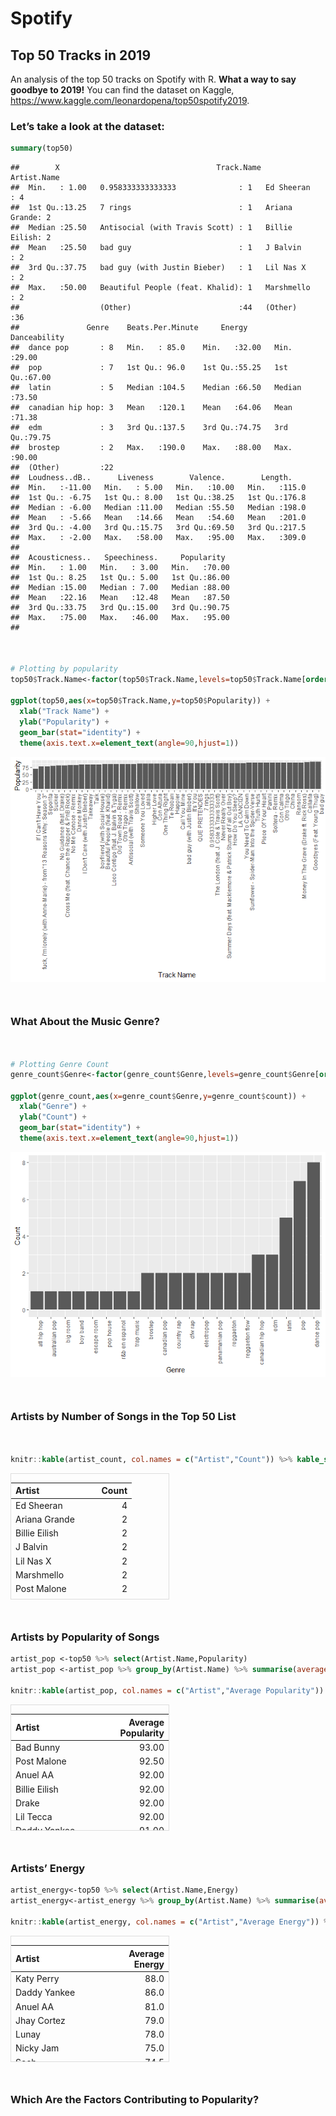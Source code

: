 <!DOCTYPE html PUBLIC "-//W3C//DTD XHTML 1.0 Transitional//EN" "http://www.w3.org/TR/xhtml1/DTD/xhtml1-transitional.dtd">
<html xmlns="http://www.w3.org/1999/xhtml">
<head>
  <meta http-equiv="Content-Type" content="text/html; charset=utf-8" />
  <meta http-equiv="Content-Style-Type" content="text/css" />
  <meta name="generator" content="pandoc" />
  <title>Spotify</title>
  <style type="text/css">
      code{white-space: pre-wrap;}
      span.smallcaps{font-variant: small-caps;}
      span.underline{text-decoration: underline;}
      div.column{display: inline-block; vertical-align: top; width: 50%;}
  </style>
  <style type="text/css">
a.sourceLine { display: inline-block; line-height: 1.25; }
a.sourceLine { pointer-events: none; color: inherit; text-decoration: inherit; }
a.sourceLine:empty { height: 1.2em; }
.sourceCode { overflow: visible; }
code.sourceCode { white-space: pre; position: relative; }
div.sourceCode { margin: 1em 0; }
pre.sourceCode { margin: 0; }
@media screen {
div.sourceCode { overflow: auto; }
}
@media print {
code.sourceCode { white-space: pre-wrap; }
a.sourceLine { text-indent: -1em; padding-left: 1em; }
}
pre.numberSource a.sourceLine
  { position: relative; left: -4em; }
pre.numberSource a.sourceLine::before
  { content: attr(title);
    position: relative; left: -1em; text-align: right; vertical-align: baseline;
    border: none; pointer-events: all; display: inline-block;
    -webkit-touch-callout: none; -webkit-user-select: none;
    -khtml-user-select: none; -moz-user-select: none;
    -ms-user-select: none; user-select: none;
    padding: 0 4px; width: 4em;
    color: #aaaaaa;
  }
pre.numberSource { margin-left: 3em; border-left: 1px solid #aaaaaa;  padding-left: 4px; }
div.sourceCode
  {  }
@media screen {
a.sourceLine::before { text-decoration: underline; }
}
code span.al { color: #ff0000; font-weight: bold; } /* Alert */
code span.an { color: #60a0b0; font-weight: bold; font-style: italic; } /* Annotation */
code span.at { color: #7d9029; } /* Attribute */
code span.bn { color: #40a070; } /* BaseN */
code span.bu { } /* BuiltIn */
code span.cf { color: #007020; font-weight: bold; } /* ControlFlow */
code span.ch { color: #4070a0; } /* Char */
code span.cn { color: #880000; } /* Constant */
code span.co { color: #60a0b0; font-style: italic; } /* Comment */
code span.cv { color: #60a0b0; font-weight: bold; font-style: italic; } /* CommentVar */
code span.do { color: #ba2121; font-style: italic; } /* Documentation */
code span.dt { color: #902000; } /* DataType */
code span.dv { color: #40a070; } /* DecVal */
code span.er { color: #ff0000; font-weight: bold; } /* Error */
code span.ex { } /* Extension */
code span.fl { color: #40a070; } /* Float */
code span.fu { color: #06287e; } /* Function */
code span.im { } /* Import */
code span.in { color: #60a0b0; font-weight: bold; font-style: italic; } /* Information */
code span.kw { color: #007020; font-weight: bold; } /* Keyword */
code span.op { color: #666666; } /* Operator */
code span.ot { color: #007020; } /* Other */
code span.pp { color: #bc7a00; } /* Preprocessor */
code span.sc { color: #4070a0; } /* SpecialChar */
code span.ss { color: #bb6688; } /* SpecialString */
code span.st { color: #4070a0; } /* String */
code span.va { color: #19177c; } /* Variable */
code span.vs { color: #4070a0; } /* VerbatimString */
code span.wa { color: #60a0b0; font-weight: bold; font-style: italic; } /* Warning */
  </style>
</head>
<body>
<div id="header">
<h1 class="title">Spotify</h1>
</div>
<h2 id="top-50-tracks-in-2019">Top 50 Tracks in 2019</h2>
<p>An analysis of the top 50 tracks on Spotify with R. <strong>What a way to say goodbye to 2019!</strong> You can find the dataset on Kaggle, <a href="https://www.kaggle.com/leonardopena/top50spotify2019" class="uri">https://www.kaggle.com/leonardopena/top50spotify2019</a>.</p>
<h3 id="lets-take-a-look-at-the-dataset">Let’s take a look at the dataset:</h3>
<div class="sourceCode" id="cb1"><pre class="sourceCode r"><code class="sourceCode r"><a class="sourceLine" id="cb1-1" title="1"><span class="kw">summary</span>(top50)</a></code></pre></div>
<pre><code>##        X                                   Track.Name        Artist.Name
##  Min.   : 1.00   0.958333333333333              : 1   Ed Sheeran   : 4  
##  1st Qu.:13.25   7 rings                        : 1   Ariana Grande: 2  
##  Median :25.50   Antisocial (with Travis Scott) : 1   Billie Eilish: 2  
##  Mean   :25.50   bad guy                        : 1   J Balvin     : 2  
##  3rd Qu.:37.75   bad guy (with Justin Bieber)   : 1   Lil Nas X    : 2  
##  Max.   :50.00   Beautiful People (feat. Khalid): 1   Marshmello   : 2  
##                  (Other)                        :44   (Other)      :36  
##               Genre    Beats.Per.Minute     Energy       Danceability  
##  dance pop       : 8   Min.   : 85.0    Min.   :32.00   Min.   :29.00  
##  pop             : 7   1st Qu.: 96.0    1st Qu.:55.25   1st Qu.:67.00  
##  latin           : 5   Median :104.5    Median :66.50   Median :73.50  
##  canadian hip hop: 3   Mean   :120.1    Mean   :64.06   Mean   :71.38  
##  edm             : 3   3rd Qu.:137.5    3rd Qu.:74.75   3rd Qu.:79.75  
##  brostep         : 2   Max.   :190.0    Max.   :88.00   Max.   :90.00  
##  (Other)         :22                                                   
##  Loudness..dB..      Liveness        Valence.        Length.     
##  Min.   :-11.00   Min.   : 5.00   Min.   :10.00   Min.   :115.0  
##  1st Qu.: -6.75   1st Qu.: 8.00   1st Qu.:38.25   1st Qu.:176.8  
##  Median : -6.00   Median :11.00   Median :55.50   Median :198.0  
##  Mean   : -5.66   Mean   :14.66   Mean   :54.60   Mean   :201.0  
##  3rd Qu.: -4.00   3rd Qu.:15.75   3rd Qu.:69.50   3rd Qu.:217.5  
##  Max.   : -2.00   Max.   :58.00   Max.   :95.00   Max.   :309.0  
##                                                                  
##  Acousticness..   Speechiness.     Popularity   
##  Min.   : 1.00   Min.   : 3.00   Min.   :70.00  
##  1st Qu.: 8.25   1st Qu.: 5.00   1st Qu.:86.00  
##  Median :15.00   Median : 7.00   Median :88.00  
##  Mean   :22.16   Mean   :12.48   Mean   :87.50  
##  3rd Qu.:33.75   3rd Qu.:15.00   3rd Qu.:90.75  
##  Max.   :75.00   Max.   :46.00   Max.   :95.00  
## </code></pre>
<div style="margin-bottom:50px;">

</div>
<div class="sourceCode" id="cb3"><pre class="sourceCode r"><code class="sourceCode r"><a class="sourceLine" id="cb3-1" title="1"><span class="co"># Plotting by popularity</span></a>
<a class="sourceLine" id="cb3-2" title="2">top50<span class="op">$</span>Track.Name&lt;-<span class="kw">factor</span>(top50<span class="op">$</span>Track.Name,<span class="dt">levels=</span>top50<span class="op">$</span>Track.Name[<span class="kw">order</span>(top50<span class="op">$</span>Popularity)])</a>
<a class="sourceLine" id="cb3-3" title="3"></a>
<a class="sourceLine" id="cb3-4" title="4"><span class="kw">ggplot</span>(top50,<span class="kw">aes</span>(<span class="dt">x=</span>top50<span class="op">$</span>Track.Name,<span class="dt">y=</span>top50<span class="op">$</span>Popularity)) <span class="op">+</span><span class="st"> </span></a>
<a class="sourceLine" id="cb3-5" title="5"><span class="st">  </span><span class="kw">xlab</span>(<span class="st">&quot;Track Name&quot;</span>) <span class="op">+</span><span class="st"> </span></a>
<a class="sourceLine" id="cb3-6" title="6"><span class="st">  </span><span class="kw">ylab</span>(<span class="st">&quot;Popularity&quot;</span>) <span class="op">+</span><span class="st"> </span></a>
<a class="sourceLine" id="cb3-7" title="7"><span class="st">  </span><span class="kw">geom_bar</span>(<span class="dt">stat=</span><span class="st">&quot;identity&quot;</span>) <span class="op">+</span></a>
<a class="sourceLine" id="cb3-8" title="8"><span class="st">  </span><span class="kw">theme</span>(<span class="dt">axis.text.x=</span><span class="kw">element_text</span>(<span class="dt">angle=</span><span class="dv">90</span>,<span class="dt">hjust=</span><span class="dv">1</span>))</a></code></pre></div>
<img src="spotify_files/figure-html/popularity_plot-1.png" /><!-- -->
<div style="margin-bottom:50px;">

</div>
<h3 id="what-about-the-music-genre">What About the Music Genre?</h3>
<div style="margin-bottom:50px;">

</div>
<div class="sourceCode" id="cb4"><pre class="sourceCode r"><code class="sourceCode r"><a class="sourceLine" id="cb4-1" title="1"><span class="co"># Plotting Genre Count</span></a>
<a class="sourceLine" id="cb4-2" title="2">genre_count<span class="op">$</span>Genre&lt;-<span class="kw">factor</span>(genre_count<span class="op">$</span>Genre,<span class="dt">levels=</span>genre_count<span class="op">$</span>Genre[<span class="kw">order</span>(genre_count<span class="op">$</span>count)])</a>
<a class="sourceLine" id="cb4-3" title="3"></a>
<a class="sourceLine" id="cb4-4" title="4"><span class="kw">ggplot</span>(genre_count,<span class="kw">aes</span>(<span class="dt">x=</span>genre_count<span class="op">$</span>Genre,<span class="dt">y=</span>genre_count<span class="op">$</span>count)) <span class="op">+</span><span class="st"> </span></a>
<a class="sourceLine" id="cb4-5" title="5"><span class="st">  </span><span class="kw">xlab</span>(<span class="st">&quot;Genre&quot;</span>) <span class="op">+</span><span class="st"> </span></a>
<a class="sourceLine" id="cb4-6" title="6"><span class="st">  </span><span class="kw">ylab</span>(<span class="st">&quot;Count&quot;</span>) <span class="op">+</span><span class="st"> </span></a>
<a class="sourceLine" id="cb4-7" title="7"><span class="st">  </span><span class="kw">geom_bar</span>(<span class="dt">stat=</span><span class="st">&quot;identity&quot;</span>) <span class="op">+</span></a>
<a class="sourceLine" id="cb4-8" title="8"><span class="st">  </span><span class="kw">theme</span>(<span class="dt">axis.text.x=</span><span class="kw">element_text</span>(<span class="dt">angle=</span><span class="dv">90</span>,<span class="dt">hjust=</span><span class="dv">1</span>))</a></code></pre></div>
<img src="spotify_files/figure-html/genre_plot-1.png" /><!-- -->
<div style="margin-bottom:50px;">

</div>
<h3 id="artists-by-number-of-songs-in-the-top-50-list">Artists by Number of Songs in the Top 50 List</h3>
<div style="margin-bottom:50px;">

</div>
<div class="sourceCode" id="cb5"><pre class="sourceCode r"><code class="sourceCode r"><a class="sourceLine" id="cb5-1" title="1">knitr<span class="op">::</span><span class="kw">kable</span>(artist_count, <span class="dt">col.names =</span> <span class="kw">c</span>(<span class="st">&quot;Artist&quot;</span>,<span class="st">&quot;Count&quot;</span>)) <span class="op">%&gt;%</span><span class="st"> </span><span class="kw">kable_styling</span>() <span class="op">%&gt;%</span><span class="st"> </span><span class="kw">scroll_box</span>(<span class="dt">width=</span><span class="st">&quot;50%&quot;</span>,<span class="dt">height=</span><span class="st">&quot;200px&quot;</span>)</a></code></pre></div>
<div style="border: 1px solid #ddd; padding: 0px; overflow-y: scroll; height:200px; overflow-x: scroll; width:50%; ">
<table class="table" style="margin-left: auto; margin-right: auto;">
<thead>
<tr>
<th style="text-align:left;position: sticky; top:0; background-color: #FFFFFF;">
Artist
</th>
<th style="text-align:right;position: sticky; top:0; background-color: #FFFFFF;">
Count
</th>
</tr>
</thead>
<tbody>
<tr>
<td style="text-align:left;">
Ed Sheeran
</td>
<td style="text-align:right;">
4
</td>
</tr>
<tr>
<td style="text-align:left;">
Ariana Grande
</td>
<td style="text-align:right;">
2
</td>
</tr>
<tr>
<td style="text-align:left;">
Billie Eilish
</td>
<td style="text-align:right;">
2
</td>
</tr>
<tr>
<td style="text-align:left;">
J Balvin
</td>
<td style="text-align:right;">
2
</td>
</tr>
<tr>
<td style="text-align:left;">
Lil Nas X
</td>
<td style="text-align:right;">
2
</td>
</tr>
<tr>
<td style="text-align:left;">
Marshmello
</td>
<td style="text-align:right;">
2
</td>
</tr>
<tr>
<td style="text-align:left;">
Post Malone
</td>
<td style="text-align:right;">
2
</td>
</tr>
<tr>
<td style="text-align:left;">
Sech
</td>
<td style="text-align:right;">
2
</td>
</tr>
<tr>
<td style="text-align:left;">
Shawn Mendes
</td>
<td style="text-align:right;">
2
</td>
</tr>
<tr>
<td style="text-align:left;">
The Chainsmokers
</td>
<td style="text-align:right;">
2
</td>
</tr>
<tr>
<td style="text-align:left;">
Ali Gatie
</td>
<td style="text-align:right;">
1
</td>
</tr>
<tr>
<td style="text-align:left;">
Anuel AA
</td>
<td style="text-align:right;">
1
</td>
</tr>
<tr>
<td style="text-align:left;">
Bad Bunny
</td>
<td style="text-align:right;">
1
</td>
</tr>
<tr>
<td style="text-align:left;">
Chris Brown
</td>
<td style="text-align:right;">
1
</td>
</tr>
<tr>
<td style="text-align:left;">
Daddy Yankee
</td>
<td style="text-align:right;">
1
</td>
</tr>
<tr>
<td style="text-align:left;">
DJ Snake
</td>
<td style="text-align:right;">
1
</td>
</tr>
<tr>
<td style="text-align:left;">
Drake
</td>
<td style="text-align:right;">
1
</td>
</tr>
<tr>
<td style="text-align:left;">
Jhay Cortez
</td>
<td style="text-align:right;">
1
</td>
</tr>
<tr>
<td style="text-align:left;">
Jonas Brothers
</td>
<td style="text-align:right;">
1
</td>
</tr>
<tr>
<td style="text-align:left;">
Katy Perry
</td>
<td style="text-align:right;">
1
</td>
</tr>
<tr>
<td style="text-align:left;">
Khalid
</td>
<td style="text-align:right;">
1
</td>
</tr>
<tr>
<td style="text-align:left;">
Kygo
</td>
<td style="text-align:right;">
1
</td>
</tr>
<tr>
<td style="text-align:left;">
Lady Gaga
</td>
<td style="text-align:right;">
1
</td>
</tr>
<tr>
<td style="text-align:left;">
Lauv
</td>
<td style="text-align:right;">
1
</td>
</tr>
<tr>
<td style="text-align:left;">
Lewis Capaldi
</td>
<td style="text-align:right;">
1
</td>
</tr>
<tr>
<td style="text-align:left;">
Lil Tecca
</td>
<td style="text-align:right;">
1
</td>
</tr>
<tr>
<td style="text-align:left;">
Lizzo
</td>
<td style="text-align:right;">
1
</td>
</tr>
<tr>
<td style="text-align:left;">
Lunay
</td>
<td style="text-align:right;">
1
</td>
</tr>
<tr>
<td style="text-align:left;">
Maluma
</td>
<td style="text-align:right;">
1
</td>
</tr>
<tr>
<td style="text-align:left;">
Martin Garrix
</td>
<td style="text-align:right;">
1
</td>
</tr>
<tr>
<td style="text-align:left;">
MEDUZA
</td>
<td style="text-align:right;">
1
</td>
</tr>
<tr>
<td style="text-align:left;">
Nicky Jam
</td>
<td style="text-align:right;">
1
</td>
</tr>
<tr>
<td style="text-align:left;">
ROSALΝA
</td>
<td style="text-align:right;">
1
</td>
</tr>
<tr>
<td style="text-align:left;">
Sam Smith
</td>
<td style="text-align:right;">
1
</td>
</tr>
<tr>
<td style="text-align:left;">
Taylor Swift
</td>
<td style="text-align:right;">
1
</td>
</tr>
<tr>
<td style="text-align:left;">
Tones and I
</td>
<td style="text-align:right;">
1
</td>
</tr>
<tr>
<td style="text-align:left;">
Y2K
</td>
<td style="text-align:right;">
1
</td>
</tr>
<tr>
<td style="text-align:left;">
Young Thug
</td>
<td style="text-align:right;">
1
</td>
</tr>
</tbody>
</table>
</div>
<div style="margin-bottom:50px;">

</div>
<h3 id="artists-by-popularity-of-songs">Artists by Popularity of Songs</h3>
<div class="sourceCode" id="cb6"><pre class="sourceCode r"><code class="sourceCode r"><a class="sourceLine" id="cb6-1" title="1">artist_pop &lt;-top50 <span class="op">%&gt;%</span><span class="st"> </span><span class="kw">select</span>(Artist.Name,Popularity)</a>
<a class="sourceLine" id="cb6-2" title="2">artist_pop &lt;-artist_pop <span class="op">%&gt;%</span><span class="st"> </span><span class="kw">group_by</span>(Artist.Name) <span class="op">%&gt;%</span><span class="st"> </span><span class="kw">summarise</span>(<span class="dt">average_pop=</span><span class="kw">mean</span>(Popularity)) <span class="op">%&gt;%</span><span class="st"> </span><span class="kw">arrange</span>(<span class="kw">desc</span>(average_pop))</a>
<a class="sourceLine" id="cb6-3" title="3"></a>
<a class="sourceLine" id="cb6-4" title="4">knitr<span class="op">::</span><span class="kw">kable</span>(artist_pop, <span class="dt">col.names =</span> <span class="kw">c</span>(<span class="st">&quot;Artist&quot;</span>,<span class="st">&quot;Average Popularity&quot;</span>)) <span class="op">%&gt;%</span><span class="st"> </span><span class="kw">kable_styling</span>() <span class="op">%&gt;%</span><span class="st"> </span><span class="kw">scroll_box</span>(<span class="dt">width=</span><span class="st">&quot;50%&quot;</span>,<span class="dt">height=</span><span class="st">&quot;200px&quot;</span>)</a></code></pre></div>
<div style="border: 1px solid #ddd; padding: 0px; overflow-y: scroll; height:200px; overflow-x: scroll; width:50%; ">
<table class="table" style="margin-left: auto; margin-right: auto;">
<thead>
<tr>
<th style="text-align:left;position: sticky; top:0; background-color: #FFFFFF;">
Artist
</th>
<th style="text-align:right;position: sticky; top:0; background-color: #FFFFFF;">
Average Popularity
</th>
</tr>
</thead>
<tbody>
<tr>
<td style="text-align:left;">
Bad Bunny
</td>
<td style="text-align:right;">
93.00
</td>
</tr>
<tr>
<td style="text-align:left;">
Post Malone
</td>
<td style="text-align:right;">
92.50
</td>
</tr>
<tr>
<td style="text-align:left;">
Anuel AA
</td>
<td style="text-align:right;">
92.00
</td>
</tr>
<tr>
<td style="text-align:left;">
Billie Eilish
</td>
<td style="text-align:right;">
92.00
</td>
</tr>
<tr>
<td style="text-align:left;">
Drake
</td>
<td style="text-align:right;">
92.00
</td>
</tr>
<tr>
<td style="text-align:left;">
Lil Tecca
</td>
<td style="text-align:right;">
92.00
</td>
</tr>
<tr>
<td style="text-align:left;">
Daddy Yankee
</td>
<td style="text-align:right;">
91.00
</td>
</tr>
<tr>
<td style="text-align:left;">
Lizzo
</td>
<td style="text-align:right;">
91.00
</td>
</tr>
<tr>
<td style="text-align:left;">
Lunay
</td>
<td style="text-align:right;">
91.00
</td>
</tr>
<tr>
<td style="text-align:left;">
MEDUZA
</td>
<td style="text-align:right;">
91.00
</td>
</tr>
<tr>
<td style="text-align:left;">
Sam Smith
</td>
<td style="text-align:right;">
90.00
</td>
</tr>
<tr>
<td style="text-align:left;">
Taylor Swift
</td>
<td style="text-align:right;">
90.00
</td>
</tr>
<tr>
<td style="text-align:left;">
J Balvin
</td>
<td style="text-align:right;">
89.50
</td>
</tr>
<tr>
<td style="text-align:left;">
Ali Gatie
</td>
<td style="text-align:right;">
89.00
</td>
</tr>
<tr>
<td style="text-align:left;">
Katy Perry
</td>
<td style="text-align:right;">
89.00
</td>
</tr>
<tr>
<td style="text-align:left;">
Lil Nas X
</td>
<td style="text-align:right;">
89.00
</td>
</tr>
<tr>
<td style="text-align:left;">
Maluma
</td>
<td style="text-align:right;">
89.00
</td>
</tr>
<tr>
<td style="text-align:left;">
Martin Garrix
</td>
<td style="text-align:right;">
89.00
</td>
</tr>
<tr>
<td style="text-align:left;">
Sech
</td>
<td style="text-align:right;">
89.00
</td>
</tr>
<tr>
<td style="text-align:left;">
Young Thug
</td>
<td style="text-align:right;">
89.00
</td>
</tr>
<tr>
<td style="text-align:left;">
Kygo
</td>
<td style="text-align:right;">
88.00
</td>
</tr>
<tr>
<td style="text-align:left;">
Lewis Capaldi
</td>
<td style="text-align:right;">
88.00
</td>
</tr>
<tr>
<td style="text-align:left;">
Marshmello
</td>
<td style="text-align:right;">
88.00
</td>
</tr>
<tr>
<td style="text-align:left;">
Nicky Jam
</td>
<td style="text-align:right;">
88.00
</td>
</tr>
<tr>
<td style="text-align:left;">
ROSALΝA
</td>
<td style="text-align:right;">
88.00
</td>
</tr>
<tr>
<td style="text-align:left;">
Y2K
</td>
<td style="text-align:right;">
88.00
</td>
</tr>
<tr>
<td style="text-align:left;">
Ariana Grande
</td>
<td style="text-align:right;">
87.00
</td>
</tr>
<tr>
<td style="text-align:left;">
Lady Gaga
</td>
<td style="text-align:right;">
87.00
</td>
</tr>
<tr>
<td style="text-align:left;">
DJ Snake
</td>
<td style="text-align:right;">
86.00
</td>
</tr>
<tr>
<td style="text-align:left;">
The Chainsmokers
</td>
<td style="text-align:right;">
86.00
</td>
</tr>
<tr>
<td style="text-align:left;">
Ed Sheeran
</td>
<td style="text-align:right;">
84.75
</td>
</tr>
<tr>
<td style="text-align:left;">
Khalid
</td>
<td style="text-align:right;">
84.00
</td>
</tr>
<tr>
<td style="text-align:left;">
Jhay Cortez
</td>
<td style="text-align:right;">
83.00
</td>
</tr>
<tr>
<td style="text-align:left;">
Tones and I
</td>
<td style="text-align:right;">
83.00
</td>
</tr>
<tr>
<td style="text-align:left;">
Chris Brown
</td>
<td style="text-align:right;">
82.00
</td>
</tr>
<tr>
<td style="text-align:left;">
Jonas Brothers
</td>
<td style="text-align:right;">
80.00
</td>
</tr>
<tr>
<td style="text-align:left;">
Lauv
</td>
<td style="text-align:right;">
78.00
</td>
</tr>
<tr>
<td style="text-align:left;">
Shawn Mendes
</td>
<td style="text-align:right;">
74.50
</td>
</tr>
</tbody>
</table>
</div>
<div style="margin-bottom:50px;">

</div>
<h3 id="artists-energy">Artists’ Energy</h3>
<div class="sourceCode" id="cb7"><pre class="sourceCode r"><code class="sourceCode r"><a class="sourceLine" id="cb7-1" title="1">artist_energy&lt;-top50 <span class="op">%&gt;%</span><span class="st"> </span><span class="kw">select</span>(Artist.Name,Energy)</a>
<a class="sourceLine" id="cb7-2" title="2">artist_energy&lt;-artist_energy <span class="op">%&gt;%</span><span class="st"> </span><span class="kw">group_by</span>(Artist.Name) <span class="op">%&gt;%</span><span class="st"> </span><span class="kw">summarise</span>(<span class="dt">average_energy=</span><span class="kw">mean</span>(Energy)) <span class="op">%&gt;%</span><span class="st"> </span><span class="kw">arrange</span>(<span class="kw">desc</span>(average_energy))</a>
<a class="sourceLine" id="cb7-3" title="3"></a>
<a class="sourceLine" id="cb7-4" title="4">knitr<span class="op">::</span><span class="kw">kable</span>(artist_energy, <span class="dt">col.names =</span> <span class="kw">c</span>(<span class="st">&quot;Artist&quot;</span>,<span class="st">&quot;Average Energy&quot;</span>)) <span class="op">%&gt;%</span><span class="st"> </span><span class="kw">kable_styling</span>() <span class="op">%&gt;%</span><span class="st"> </span><span class="kw">scroll_box</span>(<span class="dt">width=</span><span class="st">&quot;50%&quot;</span>,<span class="dt">height=</span><span class="st">&quot;200px&quot;</span>)</a></code></pre></div>
<div style="border: 1px solid #ddd; padding: 0px; overflow-y: scroll; height:200px; overflow-x: scroll; width:50%; ">
<table class="table" style="margin-left: auto; margin-right: auto;">
<thead>
<tr>
<th style="text-align:left;position: sticky; top:0; background-color: #FFFFFF;">
Artist
</th>
<th style="text-align:right;position: sticky; top:0; background-color: #FFFFFF;">
Average Energy
</th>
</tr>
</thead>
<tbody>
<tr>
<td style="text-align:left;">
Katy Perry
</td>
<td style="text-align:right;">
88.0
</td>
</tr>
<tr>
<td style="text-align:left;">
Daddy Yankee
</td>
<td style="text-align:right;">
86.0
</td>
</tr>
<tr>
<td style="text-align:left;">
Anuel AA
</td>
<td style="text-align:right;">
81.0
</td>
</tr>
<tr>
<td style="text-align:left;">
Jhay Cortez
</td>
<td style="text-align:right;">
79.0
</td>
</tr>
<tr>
<td style="text-align:left;">
Lunay
</td>
<td style="text-align:right;">
78.0
</td>
</tr>
<tr>
<td style="text-align:left;">
Nicky Jam
</td>
<td style="text-align:right;">
75.0
</td>
</tr>
<tr>
<td style="text-align:left;">
Sech
</td>
<td style="text-align:right;">
74.5
</td>
</tr>
<tr>
<td style="text-align:left;">
MEDUZA
</td>
<td style="text-align:right;">
74.0
</td>
</tr>
<tr>
<td style="text-align:left;">
Ed Sheeran
</td>
<td style="text-align:right;">
73.5
</td>
</tr>
<tr>
<td style="text-align:left;">
Jonas Brothers
</td>
<td style="text-align:right;">
73.0
</td>
</tr>
<tr>
<td style="text-align:left;">
J Balvin
</td>
<td style="text-align:right;">
72.0
</td>
</tr>
<tr>
<td style="text-align:left;">
Martin Garrix
</td>
<td style="text-align:right;">
72.0
</td>
</tr>
<tr>
<td style="text-align:left;">
DJ Snake
</td>
<td style="text-align:right;">
71.0
</td>
</tr>
<tr>
<td style="text-align:left;">
Maluma
</td>
<td style="text-align:right;">
71.0
</td>
</tr>
<tr>
<td style="text-align:left;">
Marshmello
</td>
<td style="text-align:right;">
70.5
</td>
</tr>
<tr>
<td style="text-align:left;">
ROSALΝA
</td>
<td style="text-align:right;">
69.0
</td>
</tr>
<tr>
<td style="text-align:left;">
Shawn Mendes
</td>
<td style="text-align:right;">
68.5
</td>
</tr>
<tr>
<td style="text-align:left;">
Kygo
</td>
<td style="text-align:right;">
68.0
</td>
</tr>
<tr>
<td style="text-align:left;">
Sam Smith
</td>
<td style="text-align:right;">
68.0
</td>
</tr>
<tr>
<td style="text-align:left;">
Taylor Swift
</td>
<td style="text-align:right;">
68.0
</td>
</tr>
<tr>
<td style="text-align:left;">
Lil Tecca
</td>
<td style="text-align:right;">
64.0
</td>
</tr>
<tr>
<td style="text-align:left;">
Bad Bunny
</td>
<td style="text-align:right;">
62.0
</td>
</tr>
<tr>
<td style="text-align:left;">
Lizzo
</td>
<td style="text-align:right;">
62.0
</td>
</tr>
<tr>
<td style="text-align:left;">
Lil Nas X
</td>
<td style="text-align:right;">
60.5
</td>
</tr>
<tr>
<td style="text-align:left;">
The Chainsmokers
</td>
<td style="text-align:right;">
60.5
</td>
</tr>
<tr>
<td style="text-align:left;">
Tones and I
</td>
<td style="text-align:right;">
59.0
</td>
</tr>
<tr>
<td style="text-align:left;">
Young Thug
</td>
<td style="text-align:right;">
59.0
</td>
</tr>
<tr>
<td style="text-align:left;">
Post Malone
</td>
<td style="text-align:right;">
56.5
</td>
</tr>
<tr>
<td style="text-align:left;">
Ariana Grande
</td>
<td style="text-align:right;">
56.0
</td>
</tr>
<tr>
<td style="text-align:left;">
Lauv
</td>
<td style="text-align:right;">
56.0
</td>
</tr>
<tr>
<td style="text-align:left;">
Drake
</td>
<td style="text-align:right;">
50.0
</td>
</tr>
<tr>
<td style="text-align:left;">
Ali Gatie
</td>
<td style="text-align:right;">
46.0
</td>
</tr>
<tr>
<td style="text-align:left;">
Chris Brown
</td>
<td style="text-align:right;">
45.0
</td>
</tr>
<tr>
<td style="text-align:left;">
Billie Eilish
</td>
<td style="text-align:right;">
44.0
</td>
</tr>
<tr>
<td style="text-align:left;">
Lewis Capaldi
</td>
<td style="text-align:right;">
41.0
</td>
</tr>
<tr>
<td style="text-align:left;">
Khalid
</td>
<td style="text-align:right;">
40.0
</td>
</tr>
<tr>
<td style="text-align:left;">
Lady Gaga
</td>
<td style="text-align:right;">
39.0
</td>
</tr>
<tr>
<td style="text-align:left;">
Y2K
</td>
<td style="text-align:right;">
39.0
</td>
</tr>
</tbody>
</table>
</div>
<div style="margin-bottom:50px;">

</div>
<h3 id="which-are-the-factors-contributing-to-popularity">Which Are the Factors Contributing to Popularity?</h3>
<div style="margin-bottom:50px;">

</div>
</body>
</html>
